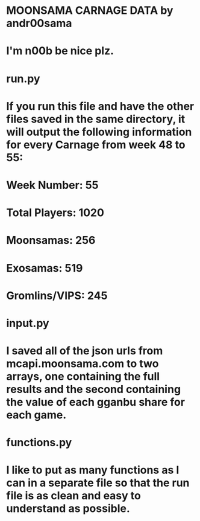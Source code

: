 # MOONSAMA CARNAGE DATA by andr00sama

# I'm n00b be nice plz.

# run.py
# If you run this file and have the other files saved in the same directory, it will output the following information for every Carnage from week 48 to 55:
#
# Week Number: 55
# Total Players: 1020
# Moonsamas: 256
# Exosamas: 519
# Gromlins/VIPS: 245

# input.py
# I saved all of the json urls from mcapi.moonsama.com to two arrays, one containing the full results and the second containing the value of each gganbu share for each game.

# functions.py
# I like to put as many functions as I can in a separate file so that the run file is as clean and easy to understand as possible.
